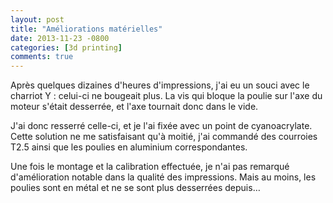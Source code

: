 ```yaml
---
layout: post
title: "Améliorations matérielles"
date: 2013-11-23 -0800
categories: [3d printing]
comments: true
---
```


Après quelques dizaines d'heures d'impressions, j'ai eu un souci avec le charriot Y : celui-ci ne bougeait plus. La vis qui bloque la poulie sur l'axe du moteur s'était desserrée,  et l'axe tournait donc dans le vide.

J'ai donc resserré celle-ci, et je l'ai fixée avec un point de cyanoacrylate. Cette solution ne me satisfaisant qu'à moitié, j'ai commandé des courroies T2.5 ainsi que les poulies en aluminium correspondantes.

Une fois le montage et la calibration effectuée, je n'ai pas remarqué d'amélioration notable dans la qualité des impressions. Mais au moins, les poulies sont en métal et ne se sont plus desserrées depuis…